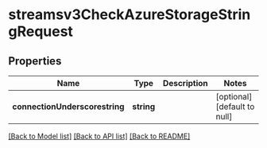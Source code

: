 # streamsv3CheckAzureStorageStringRequest

## Properties
Name | Type | Description | Notes
------------ | ------------- | ------------- | -------------
**connectionUnderscorestring** | **string** |  | [optional] [default to null]

[[Back to Model list]](../README.md#documentation-for-models) [[Back to API list]](../README.md#documentation-for-api-endpoints) [[Back to README]](../README.md)


